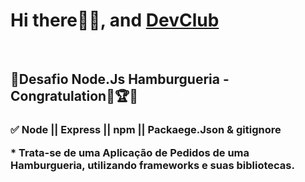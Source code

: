 <div>
  <h1>Hi there👋🏽, and <a href="https://aulas.devclub.com.br/">DevClub</a></h1>
</div>
<br>
<div>
 <h2>🚀Desafio Node.Js Hamburgueria - Congratulation🎉🏆🚀</h2>
  <h3>✅ Node || Express || npm || Packaege.Json & gitignore</3>
    <p>* Trata-se de uma Aplicação de Pedidos de uma Hamburgueria, utilizando frameworks e suas bibliotecas. </p>
</div>
